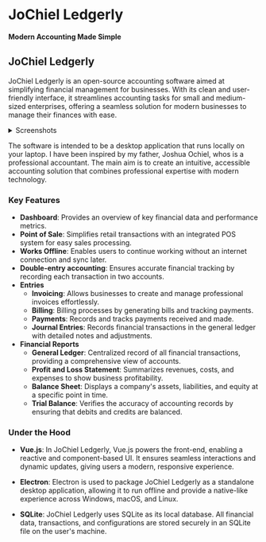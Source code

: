 

<h1>JoChiel Ledgerly</h1>

**Modern Accounting Made Simple**

## JoChiel Ledgerly

JoChiel Ledgerly is an open-source accounting software aimed at simplifying financial management for businesses. With its clean and user-friendly interface, it streamlines accounting tasks for small and medium-sized enterprises, offering a seamless solution for modern businesses to manage their finances with ease.

<details>
<summary>Screenshots</summary>
<br/>
<img  alt="Pos" src="https://github.com/user-attachments/assets/f75116b4-cf5f-45ee-9927-ba380fa56a46" />
    <br/><br/>
    <img  alt="General Ledger" src="https://github.com/user-attachments/assets/58d8bcdf-1576-4008-b010-7054fb64a12d" />
    <br/><br/>
    <img  alt="Profit and Loss" src="https://github.com/user-attachments/assets/11bd67d1-d808-496b-ac4d-ef68c18b9419" />

</details>


The software is intended to be a desktop application that runs locally on your laptop. I have been inspired by my father, Joshua Ochiel, whos is a professional accountant. The main aim is to create an intuitive, accessible accounting solution that combines professional expertise with modern technology.

### Key Features

- **Dashboard**: Provides an overview of key financial data and performance metrics.
- **Point of Sale**: Simplifies retail transactions with an integrated POS system for easy sales processing.
- **Works Offline**: Enables users to continue working without an internet connection and sync later.
- **Double-entry accounting**: Ensures accurate financial tracking by recording each transaction in two accounts.
- **Entries**
  - **Invoicing**: Allows businesses to create and manage professional invoices effortlessly.
  - **Billing**: Billing processes by generating bills and tracking payments.
  - **Payments**: Records and tracks payments received and made.
  - **Journal Entries**: Records financial transactions in the general ledger with detailed notes and adjustments.
- **Financial Reports**
  - **General Ledger**: Centralized record of all financial transactions, providing a comprehensive view of accounts.
  - **Profit and Loss Statement**: Summarizes revenues, costs, and expenses to show business profitability.
  - **Balance Sheet**: Displays a company's assets, liabilities, and equity at a specific point in time.
  - **Trial Balance**: Verifies the accuracy of accounting records by ensuring that debits and credits are balanced.
    <br/>

### Under the Hood

- **Vue.js**: In JoChiel Ledgerly, Vue.js powers the front-end, enabling a reactive and component-based UI. It ensures seamless interactions and dynamic updates, giving users a modern, responsive experience.

- **Electron**: Electron is used to package JoChiel Ledgerly as a standalone desktop application, allowing it to run offline and provide a native-like experience across Windows, macOS, and Linux.

- **SQLite**: JoChiel Ledgerly uses SQLite as its local database. All financial data, transactions, and configurations are stored securely in an SQLite file on the user's machine.